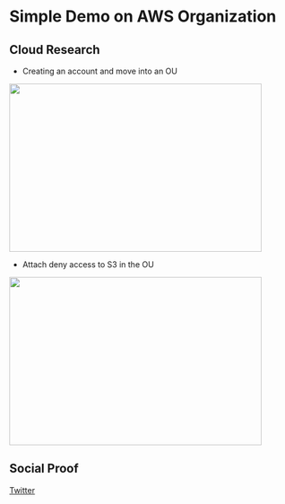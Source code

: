 
# Simple Demo on AWS Organization



## Cloud Research

- Creating an account and move into an OU

<img src= https://user-images.githubusercontent.com/99172259/171766035-3fca3f25-2650-4107-bfee-25b645c3f555.png width="450" height="300" />



-  Attach deny access to S3 in the OU

<img src= https://user-images.githubusercontent.com/99172259/171764917-8ceab6b9-d495-40a9-966e-232f8f529294.png width="450" height="300" />



## Social Proof


[Twitter](https://twitter.com/JoeSeven08/status/1530357867559395328)
